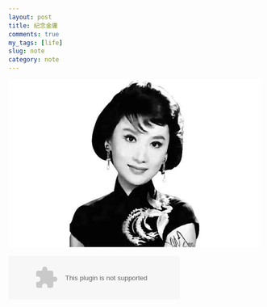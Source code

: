 ```yaml
---
layout: post
title: 纪念金庸
comments: true
my_tags: [life]
slug: note
category: note
---
```





  <img src="/images/xiameng.jpg" alt="pal" width=500 >

<p>
<embed autostart="true" hidden="true" loop="true" src="//music.163.com/style/swf/widget.swf?sid=236426&type=2&auto=1&width=320&height=66" width="340" height="86">
</p>





